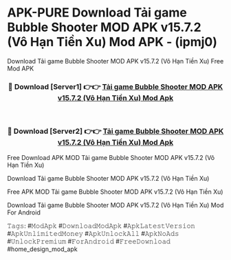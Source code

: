 # APK-PURE Download Tải game Bubble Shooter MOD APK v15.7.2 (Vô Hạn Tiền Xu) Mod APK - (ipmj0)
Download Tải game Bubble Shooter MOD APK v15.7.2 (Vô Hạn Tiền Xu) Free Mod APK

<div align="center">
<h3>🔴 Download [Server1] 👉👉 <a href="https://apk-comot.site?title=Tải_game_Bubble_Shooter_MOD_APK_v15.7.2_(Vô_Hạn_Tiền_Xu)">Tải game Bubble Shooter MOD APK v15.7.2 (Vô Hạn Tiền Xu) Mod Apk</a></h3><br>

<h3>🔴 Download [Server2] 👉👉 <a href="https://apk-comot.site?title=Tải_game_Bubble_Shooter_MOD_APK_v15.7.2_(Vô_Hạn_Tiền_Xu)">Tải game Bubble Shooter MOD APK v15.7.2 (Vô Hạn Tiền Xu) Mod Apk</a></h3>
</div>


Free Download APK MOD Tải game Bubble Shooter MOD APK v15.7.2 (Vô Hạn Tiền Xu)

Download Tải game Bubble Shooter MOD APK v15.7.2 (Vô Hạn Tiền Xu) 

Free APK MOD Tải game Bubble Shooter MOD APK v15.7.2 (Vô Hạn Tiền Xu) 

Download Tải game Bubble Shooter MOD APK v15.7.2 (Vô Hạn Tiền Xu) Mod For Android

𝚃𝚊𝚐𝚜: #𝙼𝚘𝚍𝙰𝚙𝚔 #𝙳𝚘𝚠𝚗𝚕𝚘𝚊𝚍𝙼𝚘𝚍𝙰𝚙𝚔 #𝙰𝚙𝚔𝙻𝚊𝚝𝚎𝚜𝚝𝚅𝚎𝚛𝚜𝚒𝚘𝚗 #𝙰𝚙𝚔𝚄𝚗𝚕𝚒𝚖𝚒𝚝𝚎𝚍𝙼𝚘𝚗𝚎𝚢 #𝙰𝚙𝚔𝚄𝚗𝚕𝚘𝚌𝚔𝙰𝚕𝚕 #𝙰𝚙𝚔𝙽𝚘𝙰𝚍𝚜 #𝚄𝚗𝚕𝚘𝚌𝚔𝙿𝚛𝚎𝚖𝚒𝚞𝚖 #𝙵𝚘𝚛𝙰𝚗𝚍𝚛𝚘𝚒𝚍 #𝙵𝚛𝚎𝚎𝙳𝚘𝚠𝚗𝚕𝚘𝚊𝚍 #home_design_mod_apk